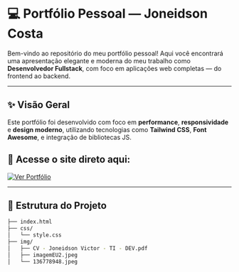 # 💻 Portfólio Pessoal — Joneidson Costa

Bem-vindo ao repositório do meu portfólio pessoal! Aqui você encontrará uma apresentação elegante e moderna do meu trabalho como **Desenvolvedor Fullstack**, com foco em aplicações web completas — do frontend ao backend.

---

## ✨ Visão Geral

Este portfólio foi desenvolvido com foco em **performance**, **responsividade** e **design moderno**, utilizando tecnologias como **Tailwind CSS**, **Font Awesome**, e integração de bibliotecas JS.

## 🔗 Acesse o site direto aqui:

[![Ver Portfólio](https://img.shields.io/badge/👨‍💻-Ver%20Portfólio-blue?style=for-the-badge&logo=github)](https://joneidson.github.io/Portfolio-pessoal/)

---

## 📁 Estrutura do Projeto

```bash
├── index.html
├── css/
│   └── style.css
├── img/
│   ├── CV - Joneidson Victor - TI - DEV.pdf
│   ├── imagemEU2.jpeg
│   └── 136778948.jpeg
